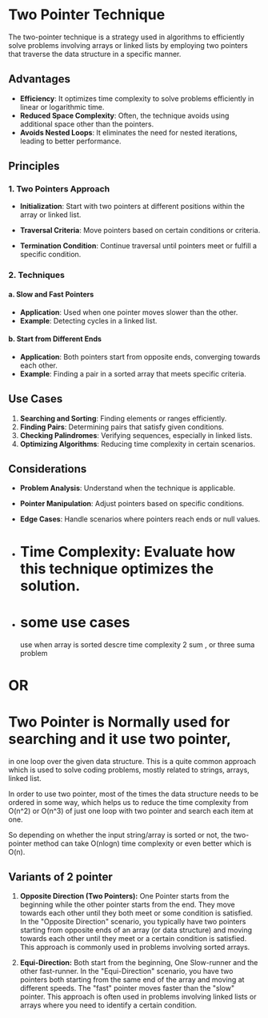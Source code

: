 # Two Pointer Technique

The two-pointer technique is a strategy used in algorithms to efficiently solve problems involving arrays or linked lists by employing two pointers that traverse the data structure in a specific manner.

## Advantages

- **Efficiency**: It optimizes time complexity to solve problems efficiently in linear or logarithmic time.
- **Reduced Space Complexity**: Often, the technique avoids using additional space other than the pointers.
- **Avoids Nested Loops**: It eliminates the need for nested iterations, leading to better performance.

## Principles

### 1. Two Pointers Approach

- **Initialization**: Start with two pointers at different positions within the array or linked list.

- **Traversal Criteria**: Move pointers based on certain conditions or criteria.

- **Termination Condition**: Continue traversal until pointers meet or fulfill a specific condition.

### 2. Techniques

#### a. Slow and Fast Pointers

- **Application**: Used when one pointer moves slower than the other.
- **Example**: Detecting cycles in a linked list.

#### b. Start from Different Ends

- **Application**: Both pointers start from opposite ends, converging towards each other.
- **Example**: Finding a pair in a sorted array that meets specific criteria.

## Use Cases

1. **Searching and Sorting**: Finding elements or ranges efficiently.
2. **Finding Pairs**: Determining pairs that satisfy given conditions.
3. **Checking Palindromes**: Verifying sequences, especially in linked lists.
4. **Optimizing Algorithms**: Reducing time complexity in certain scenarios.

## Considerations

- **Problem Analysis**: Understand when the technique is applicable.
- **Pointer Manipulation**: Adjust pointers based on specific conditions.
- **Edge Cases**: Handle scenarios where pointers reach ends or null values.
- # **Time Complexity**: Evaluate how this technique optimizes the solution.

- # some use cases
  use when array is sorted
  descre time complexity
  2 sum , or three suma problem

# OR

# Two Pointer is Normally used for searching and it use two pointer,

in one loop over the given data structure. This is a quite common approach
which is used to solve coding problems, mostly related to strings, arrays, linked list.

In order to use two pointer, most of the times the data structure needs to be ordered in some way, which helps us to reduce the time complexity from O(n^2) or O(n^3) of just one loop with two pointer and search each item at one.

So depending on whether the input string/array is sorted or not, the two-pointer method can take O(nlogn) time complexity or even better which is O(n).

## Variants of 2 pointer

1. **Opposite Direction (Two Pointers):**
   One Pointer starts from the beginning while the other pointer starts from the end.
   They move towards each other until they both meet or some condition is satisfied.
   In the "Opposite Direction" scenario, you typically have two pointers starting from opposite ends of an array (or data structure) and moving towards each other until they meet or a certain condition is satisfied. This approach is commonly used in problems involving sorted arrays.

2. **Equi-Direction:**
   Both start from the beginning, One Slow-runner and the other fast-runner.
   In the "Equi-Direction" scenario, you have two pointers both starting from the same end of the array and moving at different speeds. The "fast" pointer moves faster than the "slow" pointer. This approach is often used in problems involving linked lists or arrays where you need to identify a certain condition.
